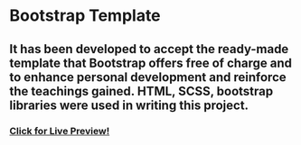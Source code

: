 # Bootstrap Template

## It has been developed to accept the ready-made template that Bootstrap offers free of charge and to enhance personal development and reinforce the teachings gained. HTML, SCSS, bootstrap libraries were used in writing this project.

### [Click for Live Preview!](https://kivancsurmeli.github.io/bootstrap_template/)
